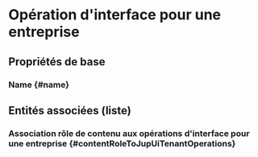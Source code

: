 <!--- THIS FILE IS GENERATED PLEASE DO NOT EDIT IT DIRECTLY --->
# Opération d'interface pour une entreprise



## Propriétés de base

### Name {#name}
        




## Entités associées (liste)

### Association rôle de contenu aux opérations d'interface pour une entreprise {#contentRoleToJupUiTenantOperations}
        




